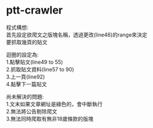 # ptt-crawler

程式構想:<br>
首先設定欲爬文之版塊名稱，透過更改(line46)的range來決定<br>
要抓取幾頁的貼文<br>

迴圈的設定為:<br>
1.點擊貼文(line49 to 55)<br>
2.抓取貼文資料(line57 to 90)<br>
3.上一頁(line92)<br>
4.點擊下一篇貼文<br>

尚未解決的問題:<br>
1.文末如果文章網址是綠色的，會中斷執行<br>
2.無法將公告剔除爬文<br>
3.無法同時爬取有無非18歲條款的版塊<br>
